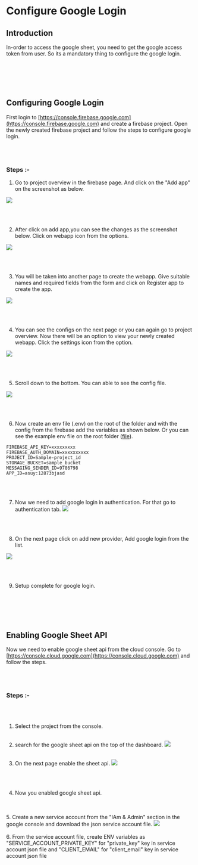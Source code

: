 <h1> Configure Google Login</h1>

## Introduction

In-order to access the google sheet, you need to get the google access token from user. So its a mandatory thing to configure the google login.

<br/><br/><br/><br/>

## Configuring Google Login

First login to [https://console.firebase.google.com](https://console.firebase.google.com) and create a firebase project. Open the newly created firebase project and follow the steps to configure google login.

<br/><br/>

### Steps :-

1. Go to project overview in the firebase page. And click on the "Add app" on the screenshot as below.

<img src="https://github.com/cube-root/expenser/blob/main/docs/screenshots/add-webapp-1.png?raw=true">

<br/><br/>

2. After click on add app,you can see the changes as the screenshot below. Click on webapp icon from the options.

<img src="https://github.com/cube-root/expenser/blob/main/docs/screenshots/add-webapp.png?raw=true">

<br/><br/>

3. You will be taken into another page to create the webapp. Give suitable names and required fields from the form and click on Register app to create the app.

<img src="https://github.com/cube-root/expenser/blob/main/docs/screenshots/create-webapp.png?raw=true">

<br/><br/>

4. You can see the configs on the next page or you can again go to project overview. Now there will be an option to view your newly created webapp. Click the settings icon from the option.

<img src="https://github.com/cube-root/expenser/blob/main/docs/screenshots/config-step-1.png?raw=true">

<br/><br/>

5. Scroll down to the bottom. You can able to see the config file.

<img src="https://github.com/cube-root/expenser/blob/main/docs/screenshots/config.png?raw=true">

<br/><br/>

6. Now create an env file (.env) on the root of the folder and with the config from the firebase add the variables as shown below. Or you can see the example env file on the root folder ([file](https://github.com/cube-root/expenser/blob/main/.env.example)).

```
FIREBASE_API_KEY=xxxxxxxxx
FIREBASE_AUTH_DOMAIN=xxxxxxxxxx
PROJECT_ID=Sample-project_id
STORAGE_BUCKET=sample_bucket
MESSAGING_SENDER_ID=9786798
APP_ID=asuy:12873bjasd
```

<br/><br/>

7. Now we need to add google login in authentication. For that go to authentication tab.
   <img src="https://github.com/cube-root/expenser/blob/main/docs/screenshots/enable-auth-1.png?raw=true">

<br/><br/>

8. On the next page click on add new provider, Add google login from the list.

<img src="https://github.com/cube-root/expenser/blob/main/docs/screenshots/enable-auth.png?raw=true">

<br/><br/>

9. Setup complete for google login.

<br/><br/><br/><br/>

## Enabling Google Sheet API

Now we need to enable google sheet api from the cloud console. Go to [https://console.cloud.google.com](https://console.cloud.google.com) and follow the steps.

<br/><br/>

### Steps :-

<br/><br/>

1. Select the project from the console.
   <br/><br/>
2. search for the google sheet api on the top of the dashboard.
   <img src="https://github.com/cube-root/expenser/blob/main/docs/screenshots/google-cloud-1.png?raw=true">
   <br/><br/>

3. On the next page enable the sheet api.
   <img src="https://github.com/cube-root/expenser/blob/main/docs/screenshots/google-cloud-2.png?raw=true">

<br/><br/>

 4. Now you enabled google sheet api.

 <br/><br/>
 5. Create a new service account from the "IAm & Admin" section in the google console and download the json service account file.
 <img src="https://github.com/cube-root/expenser/blob/main/docs/screenshots/google-cloud-service.png?raw=true">
<br/><br/>
6. From the service account file, create ENV variables as "SERVICE_ACCOUNT_PRIVATE_KEY" for "private_key" key in service account json file and "CLIENT_EMAIL" for "client_email" key in service account json file 


